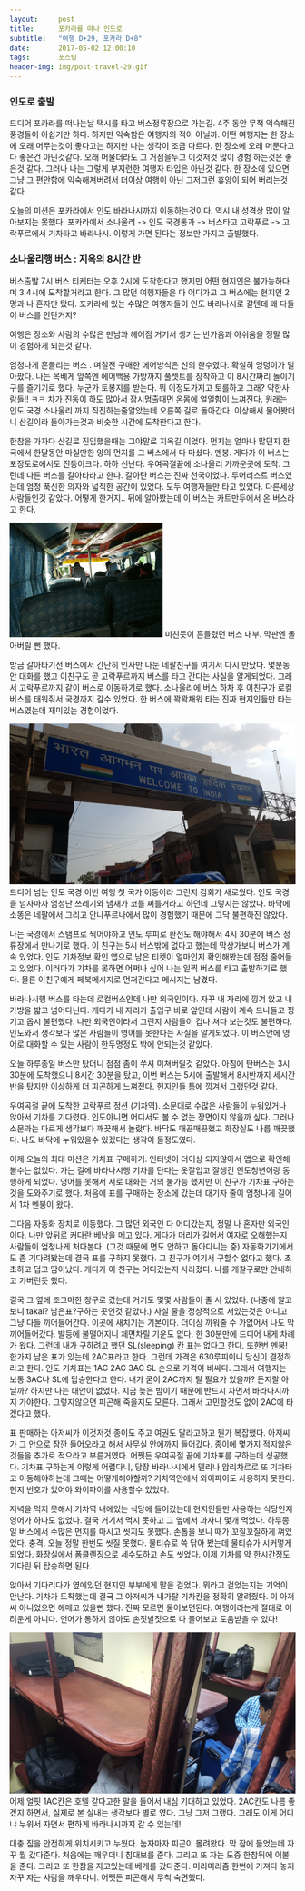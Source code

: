 ```yaml
---          
layout:	    post          
title: 	    포카라를 떠나 인도로
subtitle:   "여행 D+29, 포카라 D+8"          
date:       2017-05-02 12:00:10   
tags:       포스팅          
header-img: img/post-travel-29.gif
---          
```


### 인도로 출발

드디어 포카라를 떠나는날 택시를 타고 버스정류장으로 가는길. 4주 동안 무척 익숙해진 풍경들이 아쉽기만 하다. 하지만 익숙함은 여행자의 적이 아닐까. 어떤 여행자는 한 장소에 오래 머무는것이 좋다고는 하지만 나는 생각이 조금 다르다. 한 장소에 오래 머문다고 다 좋은건 아닌것같다. 오래 머물더라도 그 거점을두고 이것저것 많이 경험 하는것은 좋은것 같다. 그러나 나는 그렇게 부지런한 여행자 타입은 아닌것 같다. 한 장소에 있으면 그냥 그 편안함에 익숙해져버려서 더이상 여행이 아닌 그저그런 휴양이 되어 버리는것 같다.

오늘의 미션은 포카라에서 인도 바라나시까지 이동하는것이다. 역시 내 성격상 많이 알아보지는 못했다. 포카라에서 소나울리 -> 인도 국경통과 -> 버스타고 고락푸르 -> 고락푸르에서 기차타고 바라나시. 이렇게 가면 된다는 정보만 가지고 출발했다.

### 소나울리행 버스 : 지옥의 8시간 반

버스출발 7시 버스 티케터는 오후 2시에 도착한다고 했지만 어떤 현지인은 불가능하다며 3.4시에 도착할거라고 한다. 그 많던 여행자들은 다 어디가고 그 버스에는 현지인 2명과 나 혼자만 탔다. 포카라에 있는 수많은 여행자들이 인도 바라나시로 갈텐데 왜 다들 이 버스를 안탄거지?

여행은 장소와 사람의 수많은 만남과 헤어짐 거기서 생기는 반가움과 아쉬움을 정말 많이 경험하게 되는것 같다.

엄청나게 흔들리는 버스 . 며칠전 구매한 에어방석은 신의 한수였다. 확실히 엉덩이가 덜 아팠다. 나는 목베게 앞쪽엔 에어백용 가방까지 풀셋트를 장착하고 이 8시간짜리 놀이기구를 즐기기로 했다. 누군가 토봉지를 받는다. 뭐 이정도가지고 토를하고 그래? 약한사람들!! ㅋㅋ 차가 진동이 하도 많아서 잠시멈출때면 온몸에 얼얼함이 느껴진다. 원래는 인도 국경 소나울리 까지 직진하는줄알았는데 오른쪽 길로 돌아간다. 이상해서 물어봣더니 산길이라 돌아가는것과 비슷한 시간에 도착한다고 한다.

한참을 가자다 산길로 진입했을때는 그야말로 지옥길 이었다. 먼지는 얼마나 많던지 한국에서 한달동안 마실만한 양의 먼지를 그 버스에서 다 마셨다. 멘붕. 게다가 이 버스는 포장도로에서도 진동이크다. 하하 신난다. 우여곡절끝에 소나울리 가까운곳에 도착. 그런데 다른 버스를 갈아타라고 한다. 갈아탄 버스는 진짜 천국이었다. 투어리스트 버스였는데 엄청 푹신한 의자와 넓직한 공간이 있었다. 모두 여행자들만 타고 있었다. 다른세상사람들인것 같았다. 어떻게 한거지.. 뒤에 알아봤는데 이 버스는 카트만두에서 온 버스라고 한다.

![](/img/170502-shakingbus.gif)
미친듯이 흔들렸던 버스 내부. 막판엔 돌아버릴 뻔 했다.

방금 갈아타기전 버스에서 간단히 인사만 나눈 네팔친구를 여기서 다시 만났다. 몇분동안 대화를 했고 이친구도 곧 고락푸르까지 버스를 타고 간다는 사실을 알게되었다. 그래서 고락푸르까지 같이 버스로 이동하기로 했다. 소나울리에 버스 하차 후 이친구가 로컬버스를 태워줘서 국경까지 갈수 있었다. 한 버스에 꽉꽉채워 타는 진짜 현지인들만 타는 버스였는데 재미있는 경험이었다.

![](/img/170502-enterindia.jpg)
드디어 넘는 인도 국경 이번 여행 첫 국가 이동이라 그런지 감회가 새로웠다. 인도 국경을 넘자마자 엄청난 쓰레기와 냄새가 코를 찌를거라고 하던데 그렇지는 않았다. 바닥에 소똥은 네팔에서 그리고 안나푸르나에서 많이 경험했기 때문에 그닥 불편하진 않았다.

나는 국경에서 스탬프로 찍어야하고 인도 루피로 환전도 해야해서 4시 30분에 버스 정류장에서 만나기로 했다. 이 친구는 5시 버스밖에 없다고 했는데 막상가보니 버스가 계속 있었다. 인도 기차정보 확인 앱으로 남은 티켓이 얼마인지 확인해봤는데 점점 줄어들고 있었다. 이러다가 기차를 못하면 어쩌나 싶어 나는 일찍 버스를 타고 출발하기로 했다. 물론 이친구에게 페북메시지로 먼저간다고 메시지는 남겼다.

바라나시행 버스를 타는데 로컬버스인데 나만 외국인이다. 자꾸 내 자리에 낑겨 앉고 내가방을 밟고 넘어다닌다. 게다가 내 자리가 출입구 바로 앞인데 사람이 계속 드나들고 낑기고 몹시 불편했다. 나만 외국인이라서 그런지 사람들이 겁나 쳐다 보는것도 불편하다. 인도와서 생각보다 많은 사람들이 영어를 못한다는 사실을 알게되었다. 이 버스안에 영어로 대화할 수 있는 사람이 한두명정도 밖에 안되는것 같았다.

오늘 하루종일 버스만 탔더니 점점 좀이 쑤셔 미쳐버릴것 같았다. 아침에 탄버스는 3시30분에 도착했으니 8시간 30분을 탔고, 이번 버스는 5시에 출발해서 8시반까지 세시간반을 탔지만 이상하게 더 피곤하게 느껴졌다. 현지인들 틈에 낑겨서 그랬던것 같다.

우여곡절 끝에 도착한 고락푸르 정션 (기차역). 소문대로 수많은 사람들이 누워있거나 앉아서 기차를 기다렸다. 인도아니면 어디서도 볼 수 없는 장면이지 않을까 싶다. 그러나 소문과는 다르게 생각보다 깨끗해서 놀랐다. 바닥도 매끈매끈했고 화장실도 나름 깨끗했다. 나도 바닥에 누워있을수 있겠다는 생각이 들정도였다.

이제 오늘의 최대 미션은 기차표 구매하기. 인터넷이 더이상 되지않아서 앱으로 확인해볼수는 없었다. 가는 길에 바라나시행 기차를 탄다는 옷잘입고 잘생긴 인도청년이랑 동행하게 되었다. 영어를 못해서 서로 대화는 거의 불가능 했지만 이 친구가 기차표 구하는것을 도와주기로 했다. 처음에 표를 구매하는 장소에 갔는데  대기자 줄이 엄청나게 길어서 1차 멘붕이 왔다.

그다음 자동화 장치로 이동했다. 그 많던 외국인 다 어디갔는지, 정말 나 혼자만 외국인이다. 나만 앞뒤로 커다란 베낭을 메고 있다. 게다가 머리가 길어서 여자로 오해했는지 사람들이 엄청나게 처다본다. (그것 때문에 면도 안하고 돌아다니는 중) 자동화기기에서도 좀 기다려봤는데 결국 표를 구하지 못했다. 그 친구가 여기서 구할수 없다고 했다. 초초하고 덥고 땀이났다. 게다가 이 친구는 어디갔는지 사라졌다. 나를 개찰구로만 안내하고 가버린듯 했다.

결국 그 옆에 조그마한 창구로 갔는데 거기도 몇몇 사람들이 줄 서 있었다. (나중에 알고보니 takal? 남은표?구하는 곳인것 같았다.) 사실 줄을 정상적으로 서있는것은 아니고 그냥 다들 끼어들어간다. 이곳에 새치기는 기본이다. 더이상 끼워줄 수 가없어서 나도 막 끼어들어갔다. 발등에 불떨어지니 체면차릴 기운도 없다. 한 30분만에 드디어 내게 차례가 왔다. 그런데 내가 구하려고 했던 SL(sleeping) 칸 표는 없다고 한다. 또한번 멘붕! 한가지 남은 표가 있는데 2AC표라고 한다. 그런데 가격은 630루피이니 당신이 결정하라고 한다. 인도 기차표는 1AC 2AC 3AC SL 순으로 가격이 비싸다. 그래서 여행자는 보통 3AC나 SL에 탑승한다고 한다. 내가 굳이 2AC까지 탈 필요가 있을까? 돈지랄 아닐까? 하지만 나는 대안이 없었다. 지금 늦은 밤이기 때문에 반드시 자면서 바라나시까지 가야한다. 그렇지않으면 피곤해 죽을지도 모른다. 그래서 고민할것도 없이 2AC에 타겠다고 했다.

표 판매하는 아저씨가 이것저것 종이도 주고 여권도 달라고하고 뭔가 복잡했다. 아저씨가 그 안으로 잠깐 들어오라고 해서 사무실 안에까지 들어갔다. 종이에 몇가지 적지않은 것들을 추가로 적으라고 부른거였다. 어쨋든 우여곡절 끝에 기차표를 구하는데 성공했다.  기차표 구하는게 이렇게 어렵다니, 당장 바라나시에서 델리나 암리차르로 또 기차타고 이동해야하는데 그때는 어떻게해야할까? 기차역안에서 와이파이도 사용하지 못한다. 현지 번호가 있어야 와이파이를 사용할수 있었다.

저녁을 먹지 못해서 기차역 내에있는 식당에 들어갔는데 현지인들만 사용하는 식당인지 영어가 하나도 없었다. 결국 거기서 먹지 못하고 그 옆에서 과자나 몇개 먹었다. 하루종일 버스에서 수많은 먼지를 마시고 씻지도 못했다. 손톱을 보니 때가 꼬질꼬질하게 껴있었다. 충격. 오늘 정말 한번도 씻질 못했다. 물티슈로 쓱 닦아 봤는데 물티슈가 시커멓게 되었다. 화장실에서 폼클렌징으로 세수도하고 손도 씻었다. 이제 기차를 약 한시간정도 기다린 뒤 탑승하면 된다.

앉아서 기다리다가 옆에있던 현지인 부부에게 말을 걸었다. 뭐라고 걸었는지는 기억이 안난다. 기차가 도착했는데 결국 그 아저씨가 내가탈 기차칸을 정확히 알려줬다. 이 아저씨 아니었으면 헤메고 있을뻔 했다. 진짜 모르면 물어보면된다. 여행이라는게 절대로 어려운게 아니다. 언어가 통하지 않아도 손짓발짓으로 다 물어보고 도움받을 수 있다!

![](/img/170502-indiatrain.jpg)
어제 얼핏 1AC칸은 호텔 같다고한 말을 들어서 내심 기대하고 있었다. 2AC칸도 나름 좋겠지 하면서, 실제로 본 실내는 생각보다 별로 였다. 그냥 그저 그랬다. 그래도 이게 어디냐 누워서 자면서 편하게 바라나시까지 갈 수 있는데!

대충 짐을 안전하게 위치시키고 누웠다. 눕자마자 피곤이 몰려왔다. 막 잠에 들었는데 자꾸 뭘 갔다준다. 처음에는 깨우더니 침대보를 준다. 그리고 또 자는 도중 한참뒤에 이불을 준다. 그리고 또 한참을 자고있는데 베게를 갔다준다. 미리미리좀 한번에 가져다 놓지 자꾸 자는 사람을 깨우다니. 어쨋든 피곤해서 무척 숙면했다. 

